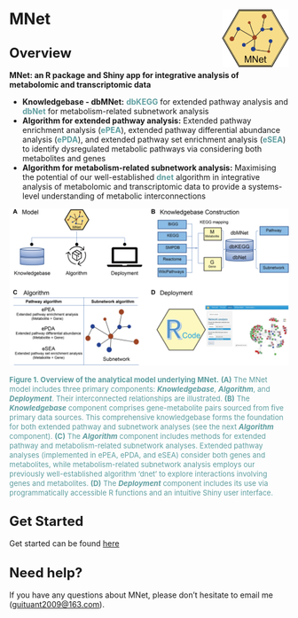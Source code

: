 # MNet <img src="logo.png" align="right" alt="" width="120" />

## <font size="5">Overview</font>
**MNet: an R package and Shiny app for integrative analysis of metabolomic and transcriptomic data**

- **Knowledgebase - dbMNet:** <font color="CadetBlue">**dbKEGG**</font> for extended pathway analysis and <font color="CadetBlue">**dbNet**</font> for metabolism-related subnetwork analysis  
- **Algorithm for extended pathway analysis:** Extended pathway enrichment analysis (<font color="CadetBlue">**ePEA**</font>), extended pathway differential abundance analysis (<font color="CadetBlue">**ePDA**</font>), and extended pathway set enrichment analysis (<font color="CadetBlue">**eSEA**</font>) to identify dysregulated metabolic pathways via considering both metabolites and genes  
- **Algorithm for metabolism-related subnetwork analysis:** Maximising the potential of our well-established <font color="CadetBlue">**dnet**</font> algorithm in integrative analysis of metabolomic and transcriptomic data to provide a systems-level understanding of metabolic interconnections

![](vignettes/data/Figure1.png)

<font size="2" color="CadetBlue">**Figure 1. Overview of the analytical model underlying MNet.** **(A)** The MNet model includes three primary components: _**Knowledgebase**_, _**Algorithm**_, and _**Deployment**_. Their interconnected relationships are illustrated. **(B)** The _**Knowledgebase**_ component comprises gene-metabolite pairs sourced from five primary data sources. This comprehensive knowledgebase forms the foundation for both extended pathway and subnetwork analyses (see the next _**Algorithm**_ component). **(C)** The _**Algorithm**_ component includes methods for extended pathway and metabolism-related subnetwork analyses. Extended pathway analyses (implemented in ePEA, ePDA, and eSEA) consider both genes and metabolites, while metabolism-related subnetwork analysis employs our previously well-established algorithm ‘dnet’ to explore interactions involving genes and metabolites. **(D)** The _**Deployment**_ component includes its use via programmatically accessible R functions and an intuitive Shiny user interface.</font>

## <font size="5">Get Started</font>

Get started can be found [here](https://tuantuangui.github.io/MNet/articles/MNet.html)

## <font size="5">Need help?</font>
If you have any questions about MNet, please don’t hesitate to email me (guituant2009@163.com).

